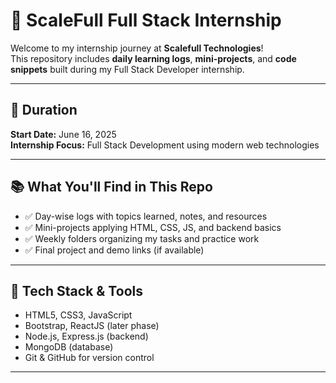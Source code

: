 # 🚀 ScaleFull Full Stack Internship

Welcome to my internship journey at **Scalefull Technologies**!  
This repository includes **daily learning logs**, **mini-projects**, and **code snippets** built during my Full Stack Developer internship.

---

## 📅 Duration

**Start Date:** June 16, 2025  
**Internship Focus:** Full Stack Development using modern web technologies

---

## 📚 What You'll Find in This Repo

- ✅ Day-wise logs with topics learned, notes, and resources  
- ✅ Mini-projects applying HTML, CSS, JS, and backend basics  
- ✅ Weekly folders organizing my tasks and practice work  
- ✅ Final project and demo links (if available)

---

## 🧠 Tech Stack & Tools

- HTML5, CSS3, JavaScript
- Bootstrap, ReactJS (later phase)
- Node.js, Express.js (backend)
- MongoDB (database)
- Git & GitHub for version control

---
